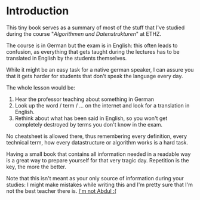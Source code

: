 # Introduction

This tiny book serves as a summary of most of the stuff that I've studied during
the course "_Algorithmen und Datenstrukturen_" at ETHZ.

The course is in German but the exam is in English: this often leads to confusion, as everything that gets
taught during the lectures has to be translated in English by the students themselves.

While it might be an easy task for a native german speaker, I can assure you that it gets harder for
students that don't speak the language every day.

The whole lesson would be:

1. Hear the professor teaching about something in German
2. Look up the word / term / ... on the internet and look for a translation in English.
3. Rethink about what has been said in English, so you won't get completely
   destroyed by terms you don't know in the exam.

No cheatsheet is allowed there, thus remembering every definition, every technical term, how every datastructure or
algorithm works is a hard task.

Having a small book that contains all information needed in a readable way is a great way to prepare yourself for
that very tragic day. Repetition is the key, the more the better.

Note that this isn't meant as your only source of information during your studies: I might make mistakes while writing this
and I'm pretty sure that I'm not the best teacher there is. [I'm not Abdul :(](https://www.youtube.com/channel/UCZCFT11CWBi3MHNlGf019nw)